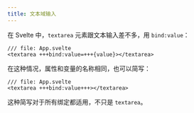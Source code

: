 ```yaml
---
title: 文本域输入
---
```


在 Svelte 中，`textarea` 元素跟文本输入差不多，用 `bind:value`：

```svelte
/// file: App.svelte
<textarea +++bind:value=+++{value}></textarea>
```

在这种情况，属性和变量的名称相同，也可以简写：

```svelte
/// file: App.svelte
<textarea +++bind:value+++></textarea>
```

这种简写对于所有绑定都适用，不只是 `textarea`。
